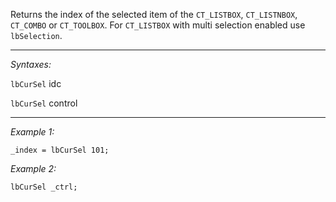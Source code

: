 Returns the index of the selected item of the `CT_LISTBOX`, `CT_LISTNBOX`, `CT_COMBO` or `CT_TOOLBOX`. For `CT_LISTBOX` with multi selection enabled use `lbSelection`.


---
*Syntaxes:*

`lbCurSel`  idc

`lbCurSel`  control

---
*Example 1:*

```sqf
_index = lbCurSel 101;
```

*Example 2:*

```sqf
lbCurSel _ctrl;
```